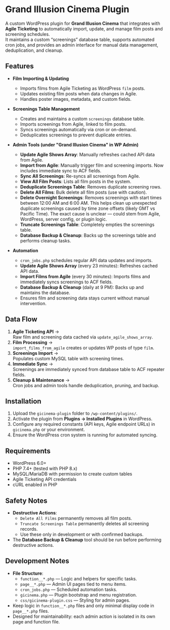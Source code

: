# Grand Illusion Cinema Plugin

A custom WordPress plugin for **Grand Illusion Cinema** that integrates with **Agile Ticketing** to automatically import, update, and manage film posts and screening schedules.  
It maintains a custom “screenings” database table, supports automated cron jobs, and provides an admin interface for manual data management, deduplication, and cleanup.

## Features

- **Film Importing & Updating**
  - Imports films from Agile Ticketing as WordPress `film` posts.
  - Updates existing film posts when data changes in Agile.
  - Handles poster images, metadata, and custom fields.

- **Screenings Table Management**
  - Creates and maintains a custom `screenings` database table.
  - Imports screenings from Agile, linked to film posts.
  - Syncs screenings automatically via cron or on-demand.
  - Deduplicates screenings to prevent duplicate entries.

- **Admin Tools (under "Grand Illusion Cinema" in WP Admin)**
  - **Update Agile Shows Array**: Manually refreshes cached API data from Agile.
  - **Import from Agile**: Manually trigger film and screening imports. Now includes immediate sync to ACF fields.
  - **Sync All Screenings**: Re-syncs all screenings from Agile.
  - **View All Film Posts**: Lists all film posts in the system.
  - **Deduplicate Screenings Table**: Removes duplicate screening rows.
  - **Delete All Films**: Bulk delete all film posts (use with caution).
  - **Delete Overnight Screenings**: Removes screenings with start times between 12:00 AM and 6:00 AM. This helps clean up unexpected duplicate screenings caused by time zone offsets (likely GMT vs Pacific Time). The exact cause is unclear — could stem from Agile, WordPress, server config, or plugin logic.
  - **Truncate Screenings Table**: Completely empties the screenings table.
  - **Database Backup & Cleanup**: Backs up the screenings table and performs cleanup tasks.

- **Automation**
  - `cron_jobs.php` schedules regular API data updates and imports.
  - **Update Agile Shows Array** (every 23 minutes): Refreshes cached API data.
  - **Import Films from Agile** (every 30 minutes): Imports films and immediately syncs screenings to ACF fields.
  - **Database Backup & Cleanup** (daily at 9 PM): Backs up and maintains the database.
  - Ensures film and screening data stays current without manual intervention.

## Data Flow

1. **Agile Ticketing API** →  
   Raw film and screening data cached via `update_agile_shows_array`.
2. **Film Processing** →  
   `import_films_from_agile` creates or updates WP posts of type `film`.
3. **Screenings Import** →  
   Populates custom MySQL table with screening times.
4. **Immediate Sync** →  
   Screenings are immediately synced from database table to ACF repeater fields.
5. **Cleanup & Maintenance** →  
   Cron jobs and admin tools handle deduplication, pruning, and backup.

## Installation

1. Upload the `gicinema-plugin` folder to `/wp-content/plugins/`.
2. Activate the plugin from **Plugins → Installed Plugins** in WordPress.
3. Configure any required constants (API keys, Agile endpoint URLs) in `gicinema.php` or your environment.
4. Ensure the WordPress cron system is running for automated syncing.

## Requirements

- WordPress 6.0+
- PHP 7.4+ (tested with PHP 8.x)
- MySQL/MariaDB with permission to create custom tables
- Agile Ticketing API credentials
- cURL enabled in PHP

## Safety Notes

- **Destructive Actions**:  
  - `Delete All Films` permanently removes all film posts.  
  - `Truncate Screenings Table` permanently deletes all screening records.  
  - Use these only in development or with confirmed backups.
- The **Database Backup & Cleanup** tool should be run before performing destructive actions.

## Development Notes

- **File Structure**:
  - `function__*.php` — Logic and helpers for specific tasks.
  - `page__*.php` — Admin UI pages tied to menu items.
  - `cron_jobs.php` — Scheduled automation tasks.
  - `gicinema.php` — Plugin bootstrap and menu registration.
  - `css/gicinema-plugin.css` — Styling for admin pages.
- Keep logic in `function__*.php` files and only minimal display code in `page__*.php` files.
- Designed for maintainability: each admin action is isolated in its own page and function file.

